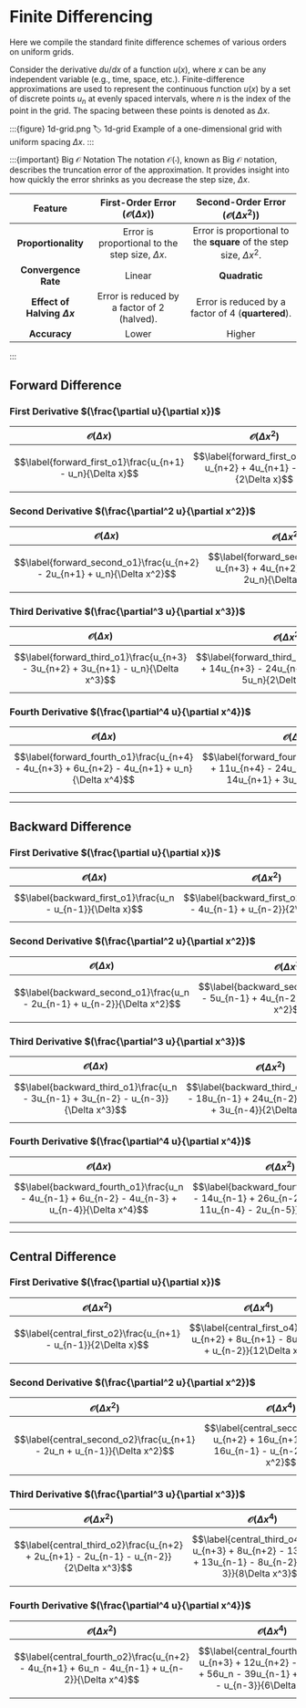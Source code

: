 # Finite Differencing

Here we compile the standard finite difference schemes of various orders on uniform grids.

Consider the derivative $du/dx$ of a function $u(x)$, where $x$ can be any independent variable (e.g., time, space, etc.). Finite-difference approximations are used to represent the continuous function $u(x)$ by a set of discrete points $u_n$ at evenly spaced intervals, where $n$ is the index of the point in the grid. The spacing between these points is denoted as $\Delta x$.

:::{figure} 1d-grid.png
:label: 1d-grid
Example of a one-dimensional grid with uniform spacing $\Delta x$.
:::

:::{important} Big $\mathcal{O}$ Notation
The notation $\mathcal{O}(\cdot)$, known as Big $\mathcal{O}$ notation, describes the truncation error of the approximation. It provides insight into how quickly the error shrinks as you decrease the step size, $\Delta x$.

| Feature | First-Order Error ($\mathcal{O}(\Delta x)$) | Second-Order Error ($\mathcal{O}(\Delta x^2)$) |
|:-----------------------------:|:-----------------------------------------------:|:--------------------------------------------------:|
| **Proportionality** | Error is proportional to the step size, $\Delta x$. | Error is proportional to the **square** of the step size, $\Delta x^2$. |
| **Convergence Rate** | Linear | **Quadratic** |
| **Effect of Halving $\Delta x$** | Error is reduced by a factor of 2 (halved). | Error is reduced by a factor of 4 (**quartered**). |
| **Accuracy** | Lower | Higher |

:::

## Forward Difference

### First Derivative $(\frac{\partial u}{\partial x})$

| $\mathcal{O}(\Delta x)$ | $\mathcal{O}(\Delta x^2)$ |
| :---: | :---: |
| $$\label{forward_first_o1}\frac{u_{n+1} - u_n}{\Delta x}$$ | $$\label{forward_first_o2}\frac{-u_{n+2} + 4u_{n+1} - 3u_n}{2\Delta x}$$ |

### Second Derivative $(\frac{\partial^2 u}{\partial x^2})$

| $\mathcal{O}(\Delta x)$ | $\mathcal{O}(\Delta x^2)$ |
| :---: | :---: |
| $$\label{forward_second_o1}\frac{u_{n+2} - 2u_{n+1} + u_n}{\Delta x^2}$$ | $$\label{forward_second_o2}\frac{-u_{n+3} + 4u_{n+2} - 5u_{n+1} + 2u_n}{\Delta x^2}$$ |

### Third Derivative $(\frac{\partial^3 u}{\partial x^3})$

| $\mathcal{O}(\Delta x)$ | $\mathcal{O}(\Delta x^2)$ |
| :---: | :---: |
| $$\label{forward_third_o1}\frac{u_{n+3} - 3u_{n+2} + 3u_{n+1} - u_n}{\Delta x^3}$$ | $$\label{forward_third_o2}\frac{-3u_{n+4} + 14u_{n+3} - 24u_{n+2} + 18u_{n+1} - 5u_n}{2\Delta x^3}$$ |

### Fourth Derivative $(\frac{\partial^4 u}{\partial x^4})$

| $\mathcal{O}(\Delta x)$ | $\mathcal{O}(\Delta x^2)$ |
| :---: | :---: |
| $$\label{forward_fourth_o1}\frac{u_{n+4} - 4u_{n+3} + 6u_{n+2} - 4u_{n+1} + u_n}{\Delta x^4}$$ | $$\label{forward_fourth_o2}\frac{-2u_{n+5} + 11u_{n+4} - 24u_{n+3} + 26u_{n+2} - 14u_{n+1} + 3u_n}{\Delta x^4}$$ |

---

## Backward Difference

### First Derivative $(\frac{\partial u}{\partial x})$

| $\mathcal{O}(\Delta x)$ | $\mathcal{O}(\Delta x^2)$ |
| :---: | :---: |
| $$\label{backward_first_o1}\frac{u_n - u_{n-1}}{\Delta x}$$|$$\label{backward_first_o2}\frac{3u_n - 4u_{n-1} + u_{n-2}}{2\Delta x}$$ |

### Second Derivative $(\frac{\partial^2 u}{\partial x^2})$

| $\mathcal{O}(\Delta x)$ | $\mathcal{O}(\Delta x^2)$ |
| :---: | :---: |
| $$\label{backward_second_o1}\frac{u_n - 2u_{n-1} + u_{n-2}}{\Delta x^2}$$|$$\label{backward_second_o2}\frac{2u_n - 5u_{n-1} + 4u_{n-2} - u_{n-3}}{\Delta x^2}$$ |

### Third Derivative $(\frac{\partial^3 u}{\partial x^3})$

| $\mathcal{O}(\Delta x)$ | $\mathcal{O}(\Delta x^2)$ |
| :---: | :---: |
| $$\label{backward_third_o1}\frac{u_n - 3u_{n-1} + 3u_{n-2} - u_{n-3}}{\Delta x^3}$$|$$\label{backward_third_o2}\frac{5u_n - 18u_{n-1} + 24u_{n-2} - 14u_{n-3} + 3u_{n-4}}{2\Delta x^3}$$ |

### Fourth Derivative $(\frac{\partial^4 u}{\partial x^4})$

| $\mathcal{O}(\Delta x)$ | $\mathcal{O}(\Delta x^2)$ |
| :---: | :---: |
| $$\label{backward_fourth_o1}\frac{u_n - 4u_{n-1} + 6u_{n-2} - 4u_{n-3} + u_{n-4}}{\Delta x^4}$$|$$\label{backward_fourth_o2}\frac{3u_n - 14u_{n-1} + 26u_{n-2} - 24u_{n-3} + 11u_{n-4} - 2u_{n-5}}{\Delta x^4}$$ |

---

## Central Difference

### First Derivative $(\frac{\partial u}{\partial x})$

| $\mathcal{O}(\Delta x^2)$ | $\mathcal{O}(\Delta x^4)$ |
| :---: | :---: |
| $$\label{central_first_o2}\frac{u_{n+1} - u_{n-1}}{2\Delta x}$$|$$\label{central_first_o4}\frac{-u_{n+2} + 8u_{n+1} - 8u_{n-1} + u_{n-2}}{12\Delta x}$$ |

### Second Derivative $(\frac{\partial^2 u}{\partial x^2})$

| $\mathcal{O}(\Delta x^2)$ | $\mathcal{O}(\Delta x^4)$ |
| :---: | :---: |
| $$\label{central_second_o2}\frac{u_{n+1} - 2u_n + u_{n-1}}{\Delta x^2}$$|$$\label{central_second_o4}\frac{-u_{n+2} + 16u_{n+1} - 30u_n + 16u_{n-1} - u_{n-2}}{12\Delta x^2}$$ |

### Third Derivative $(\frac{\partial^3 u}{\partial x^3})$

| $\mathcal{O}(\Delta x^2)$ | $\mathcal{O}(\Delta x^4)$ |
| :---: | :---: |
| $$\label{central_third_o2}\frac{u_{n+2} + 2u_{n+1} - 2u_{n-1} - u_{n-2}}{2\Delta x^3}$$|$$\label{central_third_o4}\frac{-u_{n+3} + 8u_{n+2} - 13u_{n+1} + 13u_{n-1} - 8u_{n-2} + u_{n-3}}{8\Delta x^3}$$ |

### Fourth Derivative $(\frac{\partial^4 u}{\partial x^4})$

| $\mathcal{O}(\Delta x^2)$ | $\mathcal{O}(\Delta x^4)$ |
| :---: | :---: |
| $$\label{central_fourth_o2}\frac{u_{n+2} - 4u_{n+1} + 6u_n - 4u_{n-1} + u_{n-2}}{\Delta x^4}$$|$$\label{central_fourth_o4}\frac{-u_{n+3} + 12u_{n+2} - 39u_{n+1} + 56u_n - 39u_{n-1} + 12u_{n-2} - u_{n-3}}{6\Delta x^4}$$ |
